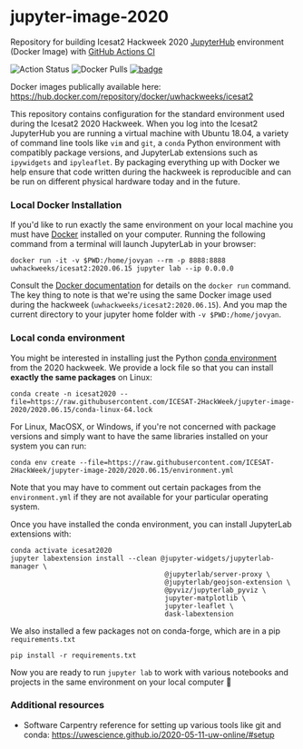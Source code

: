 # jupyter-image-2020

Repository for building Icesat2 Hackweek 2020 [JupyterHub](https://jupyter.org/hub) environment (Docker Image) with [GitHub Actions CI](https://help.github.com/en/actions/automating-your-workflow-with-github-actions)

![Action Status](https://github.com/ICESAT-2HackWeek/jupyter-image-2020/workflows/MasterBuild/badge.svg)
![Docker Pulls](https://img.shields.io/docker/pulls/uwhackweeks/icesat2)
[![badge](https://img.shields.io/static/v1.svg?logo=Jupyter&label=Pangeo+Binder&message=AWS+us-west-2&color=orange)](https://staging.aws-uswest2-binder.pangeo.io/v2/gh/ICESAT-2HackWeek/jupyter-image-2020/master?urlpath=git-pull?repo=https://github.com/ICESAT-2HackWeek/ICESat2_hackweek_tutorials%26amp%3Bbranch=master%26amp%3Burlpath=lab%3Fautodecode)

Docker images publically available here: https://hub.docker.com/repository/docker/uwhackweeks/icesat2

This repository contains configuration for the standard environment used during the Icesat2 2020 Hackweek. When you log into the Icesat2 JupyterHub you are running a virtual machine with Ubuntu 18.04, a variety of command line tools like `vim` and `git`, a `conda` Python environment with compatibly package versions, and JupyterLab extensions such as `ipywidgets` and `ipyleaflet`. By packaging everything up with Docker we help ensure that code written during the hackweek is reproducible and can be run on different physical hardware today and in the future.


### Local Docker Installation
If you'd like to run exactly the same environment on your local machine you must have [Docker](https://docs.docker.com/get-docker/) installed on your computer. Running the following command from a terminal will launch JupyterLab in your browser:

```
docker run -it -v $PWD:/home/jovyan --rm -p 8888:8888 uwhackweeks/icesat2:2020.06.15 jupyter lab --ip 0.0.0.0
```

Consult the [Docker documentation](https://docs.docker.com/engine/reference/run/) for details on the `docker run` command. The key thing to note is that we're using the same Docker image used during the hackweek (`uwhackweeks/icesat2:2020.06.15`). And you map the current directory to your jupyter home folder with `-v $PWD:/home/jovyan`.


### Local conda environment
You might be interested in installing just the Python [conda environment](https://icesat-2hackweek.github.io/learning-resources/preliminary/conda/) from the 2020 hackweek. We provide a lock file so that you can install **exactly the same packages** on Linux:
```
conda create -n icesat2020 --file=https://raw.githubusercontent.com/ICESAT-2HackWeek/jupyter-image-2020/2020.06.15/conda-linux-64.lock
```

For Linux, MacOSX, or Windows, if you're not concerned with package versions and simply want to have the same libraries installed on your system you can run:
```
conda env create --file=https://raw.githubusercontent.com/ICESAT-2HackWeek/jupyter-image-2020/2020.06.15/environment.yml
```

Note that you may have to comment out certain packages from the `environment.yml` if they are not available for your particular operating system.

Once you have installed the conda environment, you can install JupyterLab extensions with:
```
conda activate icesat2020
jupyter labextension install --clean @jupyter-widgets/jupyterlab-manager \
                                      @jupyterlab/server-proxy \
                                      @jupyterlab/geojson-extension \
                                      @pyviz/jupyterlab_pyviz \
                                      jupyter-matplotlib \
                                      jupyter-leaflet \
                                      dask-labextension
```

We also installed a few packages not on conda-forge, which are in a pip `requirements.txt`
```
pip install -r requirements.txt
```


Now you are ready to run `jupyter lab` to work with various notebooks and projects in the same environment on your local computer :tada:


### Additional resources

* Software Carpentry reference for setting up various tools like git and conda: https://uwescience.github.io/2020-05-11-uw-online/#setup
